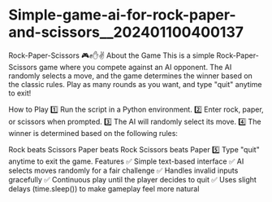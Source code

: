 # Simple-game-ai-for-rock-paper-and-scissors__202401100400137
Rock-Paper-Scissors 🎮✊✋✌️
About the Game
This is a simple Rock-Paper-Scissors game where you compete against an AI opponent. The AI randomly selects a move, and the game determines the winner based on the classic rules. Play as many rounds as you want, and type "quit" anytime to exit!

How to Play
1️⃣ Run the script in a Python environment.
2️⃣ Enter rock, paper, or scissors when prompted.
3️⃣ The AI will randomly select its move.
4️⃣ The winner is determined based on the following rules:

Rock beats Scissors
Paper beats Rock
Scissors beats Paper
5️⃣ Type "quit" anytime to exit the game.
Features
✅ Simple text-based interface
✅ AI selects moves randomly for a fair challenge
✅ Handles invalid inputs gracefully
✅ Continuous play until the player decides to quit
✅ Uses slight delays (time.sleep()) to make gameplay feel more natural
